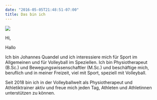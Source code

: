 ```yaml
---
date: "2016-05-05T21:48:51-07:00"
title: Das bin ich
---
```


![](/./about_files/portrait.JPG)

Hi,

Hallo

Ich bin Johannes Quandel und ich interessiere mich für Sport im Allgemeinen und für Volleyball im Speziellen.
Ich bin Physiotherapeut (B.Sc.) und Bewegungswissenschaftler (M.Sc.) und beschäftige mich, beruflich und in meiner Freizeit, viel mit Sport, speziell mit Volleyball.

Seit 2018 bin ich in der Volleyballwelt als Physiotherapeut und Athletiktrainer aktiv und freue mich jeden Tag, Athleten und Athletinnen unterstützen zu können.



